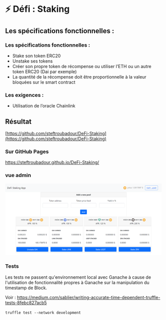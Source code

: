 # ⚡️ Défi : Staking

## Les spécifications fonctionnelles :
### Les spécifications fonctionnelles :
- Stake son token ERC20
- Unstake ses tokens
- Créer son propre token de récompense ou utiliser l’ETH ou un autre token ERC20 (Dai par exemple)
- La quantité de la récompense doit être proportionnelle à la valeur bloquées sur le smart contract

### Les exigences :

- Utilisation de l’oracle Chainlink

## Résultat

[https://github.com/steftroubadour/DeFi-Staking](https://github.com/steftroubadour/DeFi-Staking)

### Sur GitHub Pages
https://steftroubadour.github.io/DeFi-Staking/

### vue admin
![](images/DeFiStaking.png)

### Tests
Les tests ne passent qu'environnement local avec Ganache à cause de l'utilisation de fonctionnalité propres à Ganache sur la manipulation du timestamp de Block.

Voir : [https://medium.com/sablier/writing-accurate-time-dependent-truffle-tests-8febc827acb5
](https://medium.com/sablier/writing-accurate-time-dependent-truffle-tests-8febc827acb5)

`truffle test --network development`